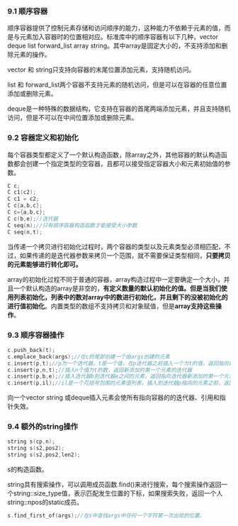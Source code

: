 ### 9.1	顺序容器

顺序容器提供了控制元素存储和访问顺序的能力，这种能力不依赖于元素的值，而是与元素加入容器时的位置相对应。标准库中的顺序容器有以下几种，vector deque list forward_list array string。其中array是固定大小的，不支持添加和删除元素的操作。

vector 和 string只支持向容器的末尾位置添加元素，支持随机访问。

list 和 forward_list两个容器不支持元素的随机访问，但是可以在容器的任意位置添加或删除元素。

deque是一种特殊的数据结构，它支持在容器的首尾两端添加元素，并且支持随机访问，但是不可以在中间位置添加或删除元素。

### 9.2	容器定义和初始化

每个容器类型都定义了一个默认构造函数，除array之外，其他容器的默认构造函数都会创建一个指定类型的空容器，且都可以接受指定容器大小和元素初始值的参数。

```C++
C c;
C c1(c2);
C c1 = c2;
C c{a,b,c};
C c={a,b,c};
C c(b,e);//迭代器
C seq(n);//只有顺序容器构造函数才能接受大小参数
C seq(n,t);
```

当传递一个拷贝进行初始化过程时，两个容器的类型以及元素类型必须相匹配，不过，如果传递的是迭代器参数来拷贝一个范围，就不需要保证类型相同，**只要拷贝的元素能够进行转化即可。**

array的初始化过程不同于普通的容器，array构造过程中一定要确定一个大小，并且一个默认构造的array是非空的，**有定义数量的默认初始化的值。**但是当我们使用列表初始化，列表中的数对array中的数进行初始化，并且剩下的没被初始化的进行**值初始化**。内置类型的数组不支持拷贝和对象赋值，但是**array支持这些操作**。

### 9.3	顺序容器操作

```c++
c.push_back(t);
c.emplace_back(args);//在c的尾部创建一个由args创建的元素
c.insert(p,t);//p为一个迭代器，t是一个值，在p迭代器之前插入一个为t的值，返回指向新添加元素的迭代器
c.insert(p,n,t);//插入n个值为t的数，返回新添加的第一个元素的迭代器
c.insert(p,b,e);//插入迭代器b到迭代器e之间的元素，返回指向迭代器新添加的第一个元素的迭代器
c.insert(p,il);//il是一个花括号包围的元素值列表，插入到迭代器p指向的元素之前，返回指向新添加的第一个元素的迭代器
```

向一个vector string 或deque插入元素会使所有指向容器的的迭代器、引用和指针失效。

### 9.4	额外的string操作

```c++
string s(cp,n);
string s(s2,pos2);
string s(s2,pos2,len2);
```

s的构造函数。

string具有搜索操作，可以调用成员函数.find()来进行搜索，每个搜索操作返回一个string::size_type值，表示匹配发生位置的下标，如果搜索失败，返回一个人string::npos的static成员。

```c++
s.find_first_of(args);//在s中查找args中任何一个字符第一次出现的位置。
```

